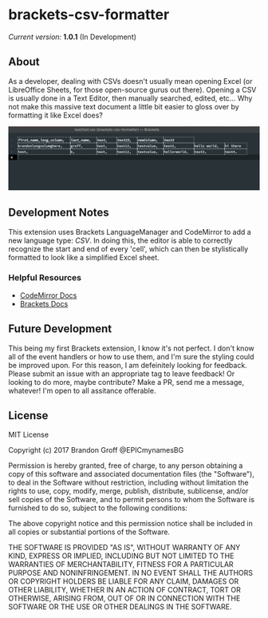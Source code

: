 # brackets-csv-formatter

_Current version:_ **1.0.1** (In Development)

## About

As a developer, dealing with CSVs doesn't usually mean opening Excel
(or LibreOffice Sheets, for those open-source gurus out there). Opening 
a CSV is usually done in a Text Editor, then manually searched, edited,
etc... Why not make this massive text document a little bit easier to gloss
over by formatting it like Excel does?

![Screenshot](./screenshots/screenshot_1.png)

## Development Notes

This extension uses Brackets LanguageManager and CodeMirror to add a new 
language type: _CSV_. In doing this, the editor is able to correctly recognize
the start and end of every 'cell', which can then be stylistically formatted
to look like a simplified Excel sheet.

### Helpful Resources
- [CodeMirror Docs](http://codemirror.net/doc/manual.html)
- [Brackets Docs](http://brackets.io/docs/current/index.html)

## Future Development

This being my first Brackets extension, I know it's not perfect. I don't know all of the 
event handlers or how to use them, and I'm sure the styling could be improved upon. For
this reason, I am defeinitely looking for feedback. Please submit an issue with an appropriate
tag to leave feedback! Or looking to do more, maybe contribute? Make a PR, send me a message, 
whatever! I'm open to all assitance offerable.

## License
MIT License

Copyright (c) 2017 Brandon Groff @EPICmynamesBG

Permission is hereby granted, free of charge, to any person obtaining a copy
of this software and associated documentation files (the "Software"), to deal
in the Software without restriction, including without limitation the rights
to use, copy, modify, merge, publish, distribute, sublicense, and/or sell
copies of the Software, and to permit persons to whom the Software is
furnished to do so, subject to the following conditions:

The above copyright notice and this permission notice shall be included in all
copies or substantial portions of the Software.

THE SOFTWARE IS PROVIDED "AS IS", WITHOUT WARRANTY OF ANY KIND, EXPRESS OR
IMPLIED, INCLUDING BUT NOT LIMITED TO THE WARRANTIES OF MERCHANTABILITY,
FITNESS FOR A PARTICULAR PURPOSE AND NONINFRINGEMENT. IN NO EVENT SHALL THE
AUTHORS OR COPYRIGHT HOLDERS BE LIABLE FOR ANY CLAIM, DAMAGES OR OTHER
LIABILITY, WHETHER IN AN ACTION OF CONTRACT, TORT OR OTHERWISE, ARISING FROM,
OUT OF OR IN CONNECTION WITH THE SOFTWARE OR THE USE OR OTHER DEALINGS IN THE
SOFTWARE.
